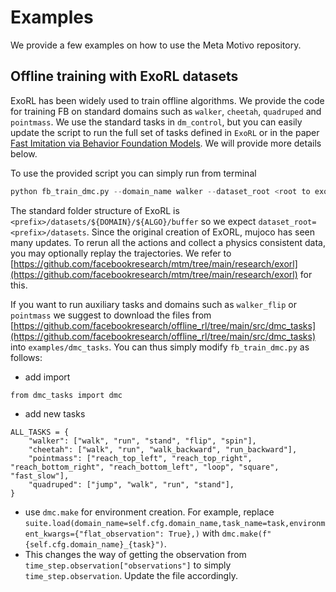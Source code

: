 # Examples

We provide a few examples on how to use the Meta Motivo repository.

## Offline training with ExoRL datasets

ExoRL has been widely used to train offline algorithms. We provide the code for training FB on standard domains such as `walker`, `cheetah`, `quadruped` and `pointmass`. We use the standard tasks in `dm_control`, but you can easily update the script to run the full set of tasks defined in `ExoRL` or in the paper [Fast Imitation via Behavior Foundation Models](https://openreview.net/forum?id=qnWtw3l0jb). We will provide more details below.

To use the provided script you can simply run from terminal

```python
python fb_train_dmc.py --domain_name walker --dataset_root <root to exorl data>
```

The standard folder structure of ExoRL is `<prefix>/datasets/${DOMAIN}/${ALGO}/buffer` so we expect `dataset_root=<prefix>/datasets`. Since the original creation of ExORL, mujoco has seen many updates. To rerun all the actions and collect a physics consistent data, you may optionally replay the trajectories. We refer to [https://github.com/facebookresearch/mtm/tree/main/research/exorl](https://github.com/facebookresearch/mtm/tree/main/research/exorl) for this.

If you want to run auxiliary tasks and domains such as `walker_flip` or `pointmass` we suggest to download the files from [https://github.com/facebookresearch/offline_rl/tree/main/src/dmc_tasks](https://github.com/facebookresearch/offline_rl/tree/main/src/dmc_tasks) into `examples/dmc_tasks`. You can thus simply modify `fb_train_dmc.py` as follows:

- add import
```
from dmc_tasks import dmc
```
- add new tasks
```
ALL_TASKS = {
    "walker": ["walk", "run", "stand", "flip", "spin"],
    "cheetah": ["walk", "run", "walk_backward", "run_backward"],
    "pointmass": ["reach_top_left", "reach_top_right", "reach_bottom_right", "reach_bottom_left", "loop", "square", "fast_slow"],
    "quadruped": ["jump", "walk", "run", "stand"],
}
```
- use `dmc.make` for environment creation. For example, replace `suite.load(domain_name=self.cfg.domain_name,task_name=task,environment_kwargs={"flat_observation": True},)` with `dmc.make(f"{self.cfg.domain_name}_{task}")`.
- This changes the way of getting the observation from `time_step.observation["observations"]` to simply `time_step.observation`. Update the file accordingly.
